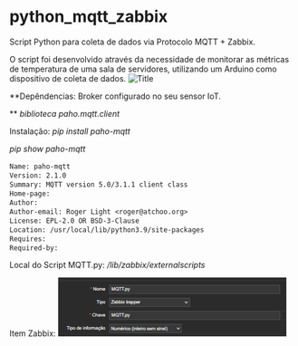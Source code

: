 # python_mqtt_zabbix
Script Python para coleta de dados via Protocolo MQTT + Zabbix.

O script foi desenvolvido através da necessidade de monitorar as métricas de temperatura de uma sala de servidores, utilizando um Arduino como dispositivo de coleta de dados.
![Title](arduino.png)

**Depêndencias: Broker configurado no seu sensor IoT.

** *biblioteca paho.mqtt.client*

Instalação:
*pip install paho-mqtt*

*pip show paho-mqtt*
```
Name: paho-mqtt
Version: 2.1.0
Summary: MQTT version 5.0/3.1.1 client class
Home-page:
Author:
Author-email: Roger Light <roger@atchoo.org>
License: EPL-2.0 OR BSD-3-Clause
Location: /usr/local/lib/python3.9/site-packages
Requires:
Required-by:

```

Local do Script MQTT.py: */lib/zabbix/externalscripts*

Item Zabbix:
![Title](item.png)





